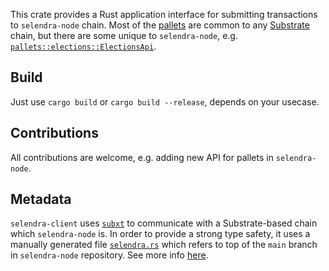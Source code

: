 This crate provides a Rust application interface for submitting transactions to `selendra-node` chain.
Most of the [pallets](https://docs.substrate.io/reference/frame-pallets/) are common to any
[Substrate](https://github.com/paritytech/substrate) chain, but there are some unique to `selendra-node`,
e.g. [`pallets::elections::ElectionsApi`](./src/pallets/elections.rs).

## Build

Just use `cargo build` or `cargo build --release`, depends on your usecase.

## Contributions

All contributions are welcome, e.g. adding new API for pallets in `selendra-node`. 

## Metadata

`selendra-client` uses [`subxt`](https://github.com/paritytech/subxt) to communicate with a Substrate-based chain which
`selendra-node` is. In order to provide a strong type safety, it uses a manually generated file [`selendra.rs`](src/selendra.rs)
which refers to top of the `main` branch in `selendra-node` repository. See more info [here](docker/README.md).
